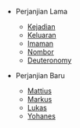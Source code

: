<!-- docs/_sidebar.md -->

- Perjanjian Lama

  - [Kejadian](gen.md)
  - [Keluaran](exo.md)
  - [Imaman](lev.md)
  - [Nombor](num.md)
  - [Deuteronomy](deu.md)
 
- Perjanjian Baru

  - [Mattius](matt.md)
  - [Markus](mark.md)
  - [Lukas](luke.md)
  - [Yohanes](john.md)
